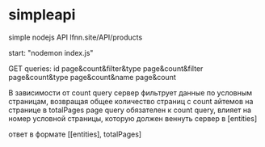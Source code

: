 # simpleapi
simple nodejs API
lfnn.site/API/products

start: "nodemon index.js"


GET queries: 
id
page&count&filter&type
page&count&filter
page&count&type
page&count&name
page&count

В зависимости от count query сервер фильтрует данные по условным страницам, возвращая общее количество страниц с count айтемов на странице в totalPages
page query обязателен к count query, влияет на номер условной страницы, которую должен веннуть сервер в [entities]

ответ в формате [[entities], totalPages]
